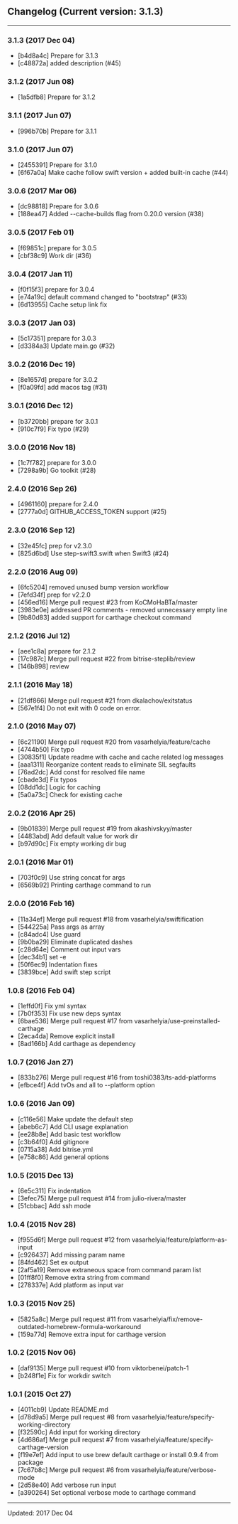 ## Changelog (Current version: 3.1.3)

-----------------

### 3.1.3 (2017 Dec 04)

* [b4d8a4c] Prepare for 3.1.3
* [c48872a] added description (#45)

### 3.1.2 (2017 Jun 08)

* [1a5dfb8] Prepare for 3.1.2

### 3.1.1 (2017 Jun 07)

* [996b70b] Prepare for 3.1.1

### 3.1.0 (2017 Jun 07)

* [2455391] Prepare for 3.1.0
* [6f67a0a] Make cache follow swift version + added built-in cache (#44)

### 3.0.6 (2017 Mar 06)

* [dc98818] Prepare for 3.0.6
* [188ea47] Added --cache-builds flag from 0.20.0 version (#38)

### 3.0.5 (2017 Feb 01)

* [f69851c] prepare for 3.0.5
* [cbf38c9] Work dir (#36)

### 3.0.4 (2017 Jan 11)

* [f0f15f3] prepare for 3.0.4
* [e74a19c] default command changed to "bootstrap" (#33)
* [6d13955] Cache setup link fix

### 3.0.3 (2017 Jan 03)

* [5c17351] prepare for 3.0.3
* [d3384a3] Update main.go (#32)

### 3.0.2 (2016 Dec 19)

* [8e1657d] prepare for 3.0.2
* [f0a09fd] add macos tag (#31)

### 3.0.1 (2016 Dec 12)

* [b3720bb] prepare for 3.0.1
* [910c7f9] Fix typo (#29)

### 3.0.0 (2016 Nov 18)

* [1c7f782] prepare for 3.0.0
* [7298a9b] Go toolkit (#28)

### 2.4.0 (2016 Sep 26)

* [4961160] prepare for 2.4.0
* [2777a0d] GITHUB_ACCESS_TOKEN support (#25)

### 2.3.0 (2016 Sep 12)

* [32e45fc] prep for v2.3.0
* [825d6bd] Use step-swift3.swift when Swift3 (#24)

### 2.2.0 (2016 Aug 09)

* [6fc5204] removed unused bump version workflow
* [7efd34f] prep for v2.2.0
* [456ed16] Merge pull request #23 from KoCMoHaBTa/master
* [3983e0e] addressed PR comments - removed unnecessary empty line
* [9b80d83] added support for carthage checkout command

### 2.1.2 (2016 Jul 12)

* [aee1c8a] prepare for 2.1.2
* [17c987c] Merge pull request #22 from bitrise-steplib/review
* [146b898] review

### 2.1.1 (2016 May 18)

* [21df866] Merge pull request #21 from dkalachov/exitstatus
* [567e1f4] Do not exit with 0 code on error.

### 2.1.0 (2016 May 07)

* [6c21190] Merge pull request #20 from vasarhelyia/feature/cache
* [4744b50] Fix typo
* [30835f1] Update readme with cache and cache related log messages
* [aaa1311] Reorganize content reads to eliminate SIL segfaults
* [76ad2dc] Add const for resolved file name
* [cbade3d] Fix typos
* [08dd1dc] Logic for caching
* [5a0a73c] Check for existing cache

### 2.0.2 (2016 Apr 25)

* [9b01839] Merge pull request #19 from akashivskyy/master
* [4483abd] Add default value for work dir
* [b97d90c] Fix empty working dir bug

### 2.0.1 (2016 Mar 01)

* [703f0c9] Use string concat for args
* [6569b92] Printing carthage command to run

### 2.0.0 (2016 Feb 16)

* [11a34ef] Merge pull request #18 from vasarhelyia/swiftification
* [544225a] Pass args as array
* [c84adc4] Use guard
* [9b0ba29] Eliminate duplicated dashes
* [c28d64e] Comment out input vars
* [dec34b1] set -e
* [50f6ec9] Indentation fixes
* [3839bce] Add swift step script

### 1.0.8 (2016 Feb 04)

* [1effd0f] Fix yml syntax
* [7b0f353] Fix use new deps syntax
* [6bae536] Merge pull request #17 from vasarhelyia/use-preinstalled-carthage
* [2eca4da] Remove explicit install
* [8ad166b] Add carthage as dependency

### 1.0.7 (2016 Jan 27)

* [833b276] Merge pull request #16 from toshi0383/ts-add-platforms
* [efbce4f] Add tvOs and all to --platform option

### 1.0.6 (2016 Jan 09)

* [c116e56] Make update the default step
* [abeb6c7] Add CLI usage explanation
* [ee28b8e] Add basic test workflow
* [c3b64f0] Add gitignore
* [0715a38] Add bitrise.yml
* [e758c86] Add general options

### 1.0.5 (2015 Dec 13)

* [6e5c311] Fix indentation
* [3efec75] Merge pull request #14 from julio-rivera/master
* [51cbbac] Add ssh mode

### 1.0.4 (2015 Nov 28)

* [f955d6f] Merge pull request #12 from vasarhelyia/feature/platform-as-input
* [c926437] Add missing param name
* [84fd462] Set ex output
* [2af5a19] Remove extraneous space from command param list
* [01ff8f0] Remove extra string from command
* [278337e] Add platform as input var

### 1.0.3 (2015 Nov 25)

* [5825a8c] Merge pull request #11 from vasarhelyia/fix/remove-outdated-homebrew-formula-workaround
* [159a77d] Remove extra input for carthage version

### 1.0.2 (2015 Nov 06)

* [daf9135] Merge pull request #10 from viktorbenei/patch-1
* [b248f1e] Fix for workdir switch

### 1.0.1 (2015 Oct 27)

* [4011cb9] Update README.md
* [d78d9a5] Merge pull request #8 from vasarhelyia/feature/specify-working-directory
* [f32590c] Add input for working directory
* [4d686af] Merge pull request #7 from vasarhelyia/feature/specify-carthage-version
* [f19e7ef] Add input to use brew default carthage or install 0.9.4 from package
* [7c67b8c] Merge pull request #6 from vasarhelyia/feature/verbose-mode
* [2d58e40] Add verbose run input
* [a390264] Set optional verbose mode to carthage command

-----------------

Updated: 2017 Dec 04